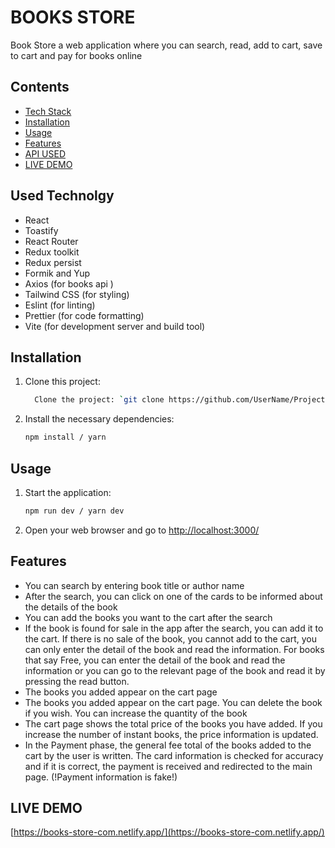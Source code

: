 # BOOKS STORE

Book Store a web application where you can search, read, add to cart, save to cart and pay for books online

## Contents

- [Tech Stack](#tech-Stack)
- [Installation](#Installation)
- [Usage](#Usage)
- [Features](#Features)
- [API USED](#API-USED)
- [LIVE DEMO](#LIVE-DEMO)


## Used Technolgy

- React
- Toastify
- React Router
- Redux toolkit
- Redux persist
- Formik and Yup
- Axios (for books api )
- Tailwind CSS (for styling)
- Eslint (for linting)
- Prettier (for code formatting)
- Vite (for development server and build tool)

## Installation

1. Clone this project:

   ```bash
     Clone the project: `git clone https://github.com/UserName/ProjectName.git`
   ```

2. Install the necessary dependencies:

   ```bash
   npm install / yarn
   ```

## Usage

1. Start the application:

   ```bash
   npm run dev / yarn dev
   ```

2. Open your web browser and go to [http://localhost:3000/](http://localhost:3000)

## Features

- You can search by entering book title or author name
- After the search, you can click on one of the cards to be informed about the details of the book
- You can add the books you want to the cart after the search
- If the book is found for sale in the app after the search, you can add it to the cart. If there is no sale of the book, you cannot add to the cart, you can only enter the detail of the book and read the information. For books that say Free, you can enter the detail of the book and read the information or you can go to the relevant page of the book and read it by pressing the read button.
- The books you added appear on the cart page 
- The books you added appear on the cart page. You can delete the book if you wish. You can increase the quantity of the book
- The cart page shows the total price of the books you have added. If you increase the number of instant books, the price information is updated.
- In the Payment phase, the general fee total of the books added to the cart by the user is written. The card information is checked for accuracy and if it is correct, the payment is received and redirected to the main page.
(!Payment information is fake!)

## LIVE DEMO

[https://books-store-com.netlify.app/](https://books-store-com.netlify.app/)


